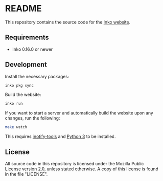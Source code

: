 # README

This repository contains the source code for the [Inko
website](https://inko-lang.org/).

## Requirements

- Inko 0.16.0 or newer

## Development

Install the necessary packages:

```bash
inko pkg sync
```

Build the website:

```bash
inko run
```

If you want to start a server and automatically build the website upon any
changes, run the following:

```bash
make watch
```

This requires [inotify-tools](https://github.com/inotify-tools/inotify-tools)
and [Python 3](https://www.python.org/) to be installed.

## License

All source code in this repository is licensed under the Mozilla Public License
version 2.0, unless stated otherwise. A copy of this license is found in the
file "LICENSE".
